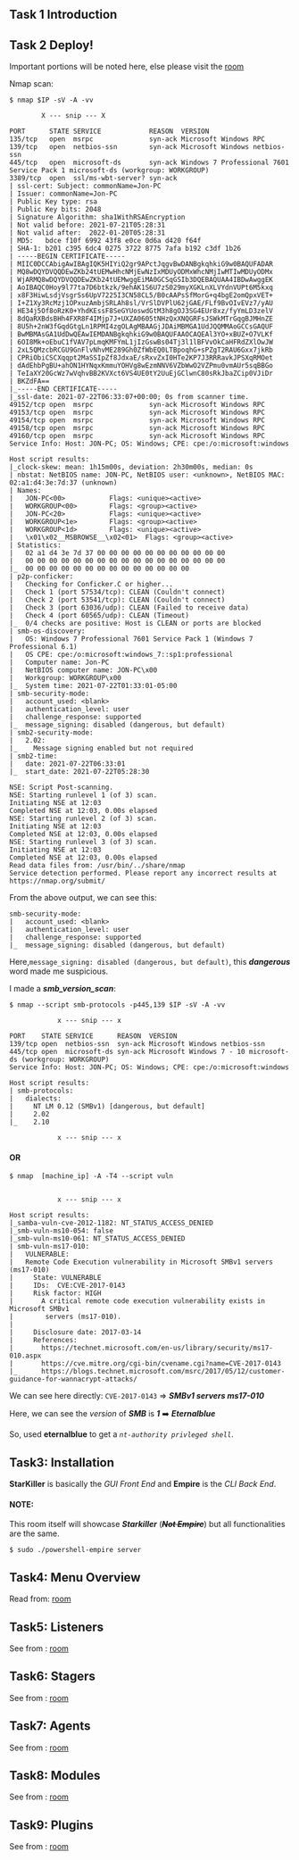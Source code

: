 
Task 1  Introduction
---------------------


Task 2  Deploy!
---------------

Important portions will be noted here, else please visit the [room](https://tryhackme.com/room/rppsempire)

Nmap scan:
```
$ nmap $IP -sV -A -vv

		X --- snip --- X

PORT      STATE SERVICE            REASON  VERSION
135/tcp   open  msrpc              syn-ack Microsoft Windows RPC
139/tcp   open  netbios-ssn        syn-ack Microsoft Windows netbios-ssn
445/tcp   open  microsoft-ds       syn-ack Windows 7 Professional 7601 Service Pack 1 microsoft-ds (workgroup: WORKGROUP)
3389/tcp  open  ssl/ms-wbt-server? syn-ack
| ssl-cert: Subject: commonName=Jon-PC
| Issuer: commonName=Jon-PC
| Public Key type: rsa
| Public Key bits: 2048
| Signature Algorithm: sha1WithRSAEncryption
| Not valid before: 2021-07-21T05:28:31
| Not valid after:  2022-01-20T05:28:31
| MD5:   bdce f10f 6992 43f8 e0ce 0d6a d420 f64f
| SHA-1: b201 c395 6dc4 0275 3722 8775 7afa b192 c3df 1b26
| -----BEGIN CERTIFICATE-----
| MIIC0DCCAbigAwIBAgIQK5HIYiQ2gr9APctJqgvBwDANBgkqhkiG9w0BAQUFADAR
| MQ8wDQYDVQQDEwZKb24tUEMwHhcNMjEwNzIxMDUyODMxWhcNMjIwMTIwMDUyODMx
| WjARMQ8wDQYDVQQDEwZKb24tUEMwggEiMA0GCSqGSIb3DQEBAQUAA4IBDwAwggEK
| AoIBAQC0Hoy9l77ta7D6btkzk/9ehAK1S6U7zS029myXGKLnXLVYdnVUPt6M5kxq
| x8F3HiwLsdjVsgrSs6UpV7225I3CN58CL5/B0cAAPsSfMorG+q4bgE2omQpxVET+
| I+Z1Xy3RcMzj1OPxuzAmbjSRLAh8sl/VrSlDVPlU62jGAE/FLf9BvOIvEVz7/yAU
| HE34j5Of8oRzK0+YhdKEssF8SeGYUoswdGtM3h8gOJ3SG4EUr8xz/fyYmLD3zelV
| 8dQaRXBdsBHh4FXR8F4IMjp7J+UXZA0605tNHzQxXNQGRFsJSWkMTrGqgBJMHnZE
| 8U5h+2nW3fGqdGtgLn1RPMI4zgOLAgMBAAGjJDAiMBMGA1UdJQQMMAoGCCsGAQUF
| BwMBMAsGA1UdDwQEAwIEMDANBgkqhkiG9w0BAQUFAAOCAQEAl3YO+xBUZ+O7VLKf
| 6OI8Mk+oEbuC1fVAV7pLmqKMFYmL1jIzGswBs04Tj3l1lBFVvOkCaHFRdZXlOwJW
| 2xL5QMzcbRCGU9GnFlvNhvME289Gh0ZfWbEQ0LTBpoqhG+sPZgT2RAU6Gxx7jkRb
| CPRiObiCSCXqqpt2MaSSIpZf8JdxaE/sRxvZxI0HTe2KP7J3RRRavkJPSXqRMOet
| dAdEhbPgBU+ahON1HYNqxKmmuYOHVg8wEzmNNV6VZbWwO2VZPmu0vmAUr5sqBBGo
| TeIaXY20GcWz7wVqhvBB2KVXct6VS4UE0tY2UuEjGClwnC80sRkJbaZCip0VJiDr
| BKZdFA==
|_-----END CERTIFICATE-----
|_ssl-date: 2021-07-22T06:33:07+00:00; 0s from scanner time.
49152/tcp open  msrpc              syn-ack Microsoft Windows RPC
49153/tcp open  msrpc              syn-ack Microsoft Windows RPC
49154/tcp open  msrpc              syn-ack Microsoft Windows RPC
49158/tcp open  msrpc              syn-ack Microsoft Windows RPC
49160/tcp open  msrpc              syn-ack Microsoft Windows RPC
Service Info: Host: JON-PC; OS: Windows; CPE: cpe:/o:microsoft:windows

Host script results:
|_clock-skew: mean: 1h15m00s, deviation: 2h30m00s, median: 0s
| nbstat: NetBIOS name: JON-PC, NetBIOS user: <unknown>, NetBIOS MAC: 02:a1:d4:3e:7d:37 (unknown)
| Names:
|   JON-PC<00>           Flags: <unique><active>
|   WORKGROUP<00>        Flags: <group><active>
|   JON-PC<20>           Flags: <unique><active>
|   WORKGROUP<1e>        Flags: <group><active>
|   WORKGROUP<1d>        Flags: <unique><active>
|   \x01\x02__MSBROWSE__\x02<01>  Flags: <group><active>
| Statistics:
|   02 a1 d4 3e 7d 37 00 00 00 00 00 00 00 00 00 00 00
|   00 00 00 00 00 00 00 00 00 00 00 00 00 00 00 00 00
|_  00 00 00 00 00 00 00 00 00 00 00 00 00 00
| p2p-conficker: 
|   Checking for Conficker.C or higher...
|   Check 1 (port 57534/tcp): CLEAN (Couldn't connect)
|   Check 2 (port 53541/tcp): CLEAN (Couldn't connect)
|   Check 3 (port 63036/udp): CLEAN (Failed to receive data)
|   Check 4 (port 60565/udp): CLEAN (Timeout)
|_  0/4 checks are positive: Host is CLEAN or ports are blocked
| smb-os-discovery: 
|   OS: Windows 7 Professional 7601 Service Pack 1 (Windows 7 Professional 6.1)
|   OS CPE: cpe:/o:microsoft:windows_7::sp1:professional
|   Computer name: Jon-PC
|   NetBIOS computer name: JON-PC\x00
|   Workgroup: WORKGROUP\x00
|_  System time: 2021-07-22T01:33:01-05:00
| smb-security-mode: 
|   account_used: <blank>
|   authentication_level: user
|   challenge_response: supported
|_  message_signing: disabled (dangerous, but default)
| smb2-security-mode: 
|   2.02: 
|_    Message signing enabled but not required
| smb2-time: 
|   date: 2021-07-22T06:33:01
|_  start_date: 2021-07-22T05:28:30

NSE: Script Post-scanning.
NSE: Starting runlevel 1 (of 3) scan.
Initiating NSE at 12:03
Completed NSE at 12:03, 0.00s elapsed
NSE: Starting runlevel 2 (of 3) scan.
Initiating NSE at 12:03
Completed NSE at 12:03, 0.00s elapsed
NSE: Starting runlevel 3 (of 3) scan.
Initiating NSE at 12:03
Completed NSE at 12:03, 0.00s elapsed
Read data files from: /usr/bin/../share/nmap
Service detection performed. Please report any incorrect results at https://nmap.org/submit/ 
```

From the above output, we can see this:
```
smb-security-mode: 
|   account_used: <blank>
|   authentication_level: user
|   challenge_response: supported
|_  message_signing: disabled (dangerous, but default)
```
Here,`message_signing: disabled (dangerous, but default)`, this ***dangerous*** word made me suspicious. 

I  made a ***smb_version_scan***:
```
$ nmap --script smb-protocols -p445,139 $IP -sV -A -vv

			x --- snip --- x

PORT    STATE SERVICE      REASON  VERSION
139/tcp open  netbios-ssn  syn-ack Microsoft Windows netbios-ssn
445/tcp open  microsoft-ds syn-ack Microsoft Windows 7 - 10 microsoft-ds (workgroup: WORKGROUP)
Service Info: Host: JON-PC; OS: Windows; CPE: cpe:/o:microsoft:windows

Host script results:
| smb-protocols: 
|   dialects: 
|     NT LM 0.12 (SMBv1) [dangerous, but default]
|     2.02
|_    2.10

			x --- snip --- x
```
#### OR

```
$ nmap  [machine_ip] -A -T4 --script vuln


			x --- snip --- x

Host script results:
|_samba-vuln-cve-2012-1182: NT_STATUS_ACCESS_DENIED
|_smb-vuln-ms10-054: false
|_smb-vuln-ms10-061: NT_STATUS_ACCESS_DENIED
| smb-vuln-ms17-010: 
|   VULNERABLE:
|   Remote Code Execution vulnerability in Microsoft SMBv1 servers (ms17-010)
|     State: VULNERABLE
|     IDs:  CVE:CVE-2017-0143
|     Risk factor: HIGH
|       A critical remote code execution vulnerability exists in Microsoft SMBv1
|        servers (ms17-010).
|           
|     Disclosure date: 2017-03-14
|     References:
|       https://technet.microsoft.com/en-us/library/security/ms17-010.aspx
|       https://cve.mitre.org/cgi-bin/cvename.cgi?name=CVE-2017-0143
|_      https://blogs.technet.microsoft.com/msrc/2017/05/12/customer-guidance-for-wannacrypt-attacks/

```

We can see here directly: `CVE-2017-0143` => ***SMBv1 servers ms17-010***

Here, we can see the _version_ of ***SMB*** is ***1*** :arrow_right: ***Eternalblue***


So, used **eternalblue** to get a _`nt-authority privleged shell`_.


Task3:  Installation
----------------------

**StarKiller** is basically the _GUI Front End_ and  **Empire** is the _CLI Back End_.


#### NOTE:
This room itself will showcase ***Starkiller*** (~~***Not Empire***~~) but all functionalities are the same.

```
$ sudo ./powershell-empire server
```

Task4:  Menu Overview
-----------------------

Read from: [room](https://tryhackme.com/room/rppsempire)


Task5:  Listeners
------------------

See from : [room](https://tryhackme.com/room/rppsempire)


Task6: Stagers
---------------

See from : [room](https://tryhackme.com/room/rppsempire)


Task7:  Agents
---------------

See from : [room](https://tryhackme.com/room/rppsempire)


Task8:  Modules
----------------

See from : [room](https://tryhackme.com/room/rppsempire)

Task9:  Plugins
-----------------

See from : [room](https://tryhackme.com/room/rppsempire)


